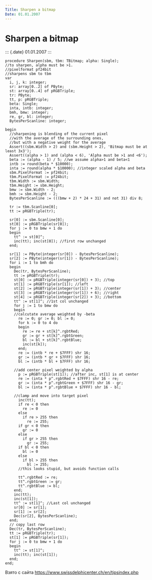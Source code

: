 ```yaml
---
Title: Sharpen a bitmap
Date: 01.01.2007
---
```



Sharpen a bitmap
================

::: {.date}
01.01.2007
:::

    procedure Sharpen(sbm, tbm: TBitmap; alpha: Single);
    //to sharpen, alpha must be >1.
    //pixelformat pf24bit
    //sharpens sbm to tbm
    var
      i, j, k: integer;
      sr: array[0..2] of PByte;
      st: array[0..4] of pRGBTriple;
      tr: PByte;
      tt, p: pRGBTriple;
      beta: Single;
      inta, intb: integer;
      bmh, bmw: integer;
      re, gr, bl: integer;
      BytesPerScanline: integer;
     
    begin
      //sharpening is blending of the current pixel
      //with the average of the surrounding ones,
      //but with a negative weight for the average
      Assert((sbm.Width > 2) and (sbm.Height > 2), 'Bitmap must be at least 3x3');
      Assert((alpha > 1) and (alpha < 6), 'Alpha must be >1 and <6');
      beta := (alpha - 1) / 5; //we assume alpha>1 and beta<1
      intb := round(beta * $10000);
      inta := round(alpha * $10000); //integer scaled alpha and beta
      sbm.PixelFormat := pf24bit;
      tbm.PixelFormat := pf24bit;
      tbm.Width := sbm.Width;
      tbm.Height := sbm.Height;
      bmw := sbm.Width - 2;
      bmh := sbm.Height - 2;
      BytesPerScanline := (((bmw + 2) * 24 + 31) and not 31) div 8;
     
      tr := tbm.Scanline[0];
      tt := pRGBTriple(tr);
     
      sr[0] := sbm.Scanline[0];
      st[0] := pRGBTriple(sr[0]);
      for j := 0 to bmw + 1 do
      begin
        tt^ := st[0]^;
        inc(tt); inc(st[0]); //first row unchanged
      end;
     
      sr[1] := PByte(integer(sr[0]) - BytesPerScanline);
      sr[2] := PByte(integer(sr[1]) - BytesPerScanline);
      for i := 1 to bmh do
      begin
        Dec(tr, BytesPerScanline);
        tt := pRGBTriple(tr);
        st[0] := pRGBTriple(integer(sr[0]) + 3); //top
        st[1] := pRGBTriple(sr[1]); //left
        st[2] := pRGBTriple(integer(sr[1]) + 3); //center
        st[3] := pRGBTriple(integer(sr[1]) + 6); //right
        st[4] := pRGBTriple(integer(sr[2]) + 3); //bottom
        tt^ := st[1]^; //1st col unchanged
        for j := 1 to bmw do
        begin
        //calcutate average weighted by -beta
          re := 0; gr := 0; bl := 0;
          for k := 0 to 4 do
          begin
            re := re + st[k]^.rgbtRed;
            gr := gr + st[k]^.rgbtGreen;
            bl := bl + st[k]^.rgbtBlue;
            inc(st[k]);
          end;
          re := (intb * re + $7FFF) shr 16;
          gr := (intb * gr + $7FFF) shr 16;
          bl := (intb * bl + $7FFF) shr 16;
     
        //add center pixel weighted by alpha
          p := pRGBTriple(st[1]); //after inc, st[1] is at center
          re := (inta * p^.rgbtRed + $7FFF) shr 16 - re;
          gr := (inta * p^.rgbtGreen + $7FFF) shr 16 - gr;
          bl := (inta * p^.rgbtBlue + $7FFF) shr 16 - bl;
     
        //clamp and move into target pixel
          inc(tt);
          if re < 0 then
            re := 0
          else
            if re > 255 then
              re := 255;
          if gr < 0 then
            gr := 0
          else
            if gr > 255 then
              gr := 255;
          if bl < 0 then
            bl := 0
          else
            if bl > 255 then
              bl := 255;
          //this looks stupid, but avoids function calls
     
          tt^.rgbtRed := re;
          tt^.rgbtGreen := gr;
          tt^.rgbtBlue := bl;
        end;
        inc(tt);
        inc(st[1]);
        tt^ := st[1]^; //Last col unchanged
        sr[0] := sr[1];
        sr[1] := sr[2];
        Dec(sr[2], BytesPerScanline);
      end;
      // copy last row
      Dec(tr, BytesPerScanline);
      tt := pRGBTriple(tr);
      st[1] := pRGBTriple(sr[1]);
      for j := 0 to bmw + 1 do
      begin
        tt^ := st[1]^;
        inc(tt); inc(st[1]);
      end;
    end;

Взято с сайта <https://www.swissdelphicenter.ch/en/tipsindex.php>
